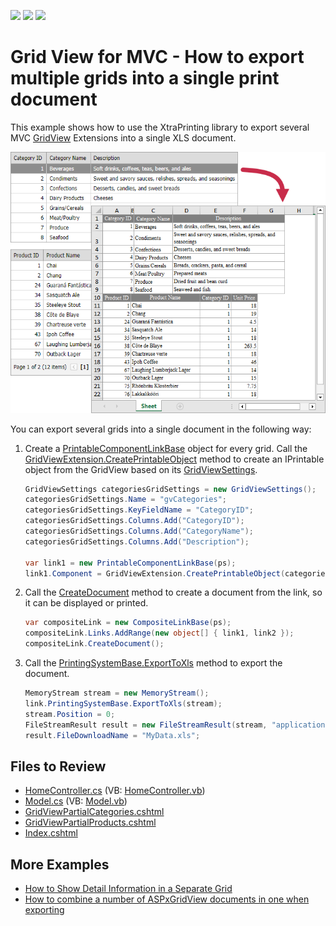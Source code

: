 <!-- default badges list -->
![](https://img.shields.io/endpoint?url=https://codecentral.devexpress.com/api/v1/VersionRange/128551526/14.1.3%2B)
[![](https://img.shields.io/badge/Open_in_DevExpress_Support_Center-FF7200?style=flat-square&logo=DevExpress&logoColor=white)](https://supportcenter.devexpress.com/ticket/details/E3891)
[![](https://img.shields.io/badge/📖_How_to_use_DevExpress_Examples-e9f6fc?style=flat-square)](https://docs.devexpress.com/GeneralInformation/403183)
<!-- default badges end -->

# Grid View for MVC - How to export multiple grids into a single print document

This example shows how to use the XtraPrinting library to export several MVC [GridView](https://docs.devexpress.com/AspNetMvc/8966/components/grid-view) Extensions into a single XLS document.

![Exported Grids](exported-grids.png)

You can export several grids into a single document in the following way:

1. Create a [PrintableComponentLinkBase](https://docs.devexpress.com/CoreLibraries/DevExpress.XtraPrintingLinks.PrintableComponentLinkBase) object for every grid. Call the [GridViewExtension.CreatePrintableObject](https://docs.devexpress.com/AspNetMvc/DevExpress.Web.Mvc.GridViewExtension.CreatePrintableObject(DevExpress.Web.Mvc.GridViewSettings-System.Object)) method to create an IPrintable object from the GridView based on its [GridViewSettings](https://docs.devexpress.com/AspNetMvc/DevExpress.Web.Mvc.GridViewSettings).

    ```cs
    GridViewSettings categoriesGridSettings = new GridViewSettings();
    categoriesGridSettings.Name = "gvCategories";
    categoriesGridSettings.KeyFieldName = "CategoryID";
    categoriesGridSettings.Columns.Add("CategoryID");
    categoriesGridSettings.Columns.Add("CategoryName");
    categoriesGridSettings.Columns.Add("Description");

    var link1 = new PrintableComponentLinkBase(ps);
    link1.Component = GridViewExtension.CreatePrintableObject(categoriesGridSettings, MyModel.GetCategories());
    ```

2. Call the [CreateDocument](https://docs.devexpress.com/WPF/DevExpress.Xpf.Printing.LinkBase.CreateDocument) method to create a document from the link, so it can be displayed or printed.

    ```cs
    var compositeLink = new CompositeLinkBase(ps);
    compositeLink.Links.AddRange(new object[] { link1, link2 });
    compositeLink.CreateDocument();
    ```

3. Call the [PrintingSystemBase.ExportToXls](https://docs.devexpress.com/CoreLibraries/DevExpress.XtraPrinting.PrintingSystemBase.ExportToXlsx(System.IO.Stream)) method to export the document.

    ```cs
    MemoryStream stream = new MemoryStream();
    link.PrintingSystemBase.ExportToXls(stream);
    stream.Position = 0;
    FileStreamResult result = new FileStreamResult(stream, "application/xls");
    result.FileDownloadName = "MyData.xls";
    ```

## Files to Review

* [HomeController.cs](./CS/Controllers/HomeController.cs) (VB: [HomeController.vb](./VB/Controllers/HomeController.vb))
* [Model.cs](./CS/Models/Model.cs) (VB: [Model.vb](./VB/Models/Model.vb))
* [GridViewPartialCategories.cshtml](./CS/Views/Home/GridViewPartialCategories.cshtml)
* [GridViewPartialProducts.cshtml](./CS/Views/Home/GridViewPartialProducts.cshtml)
* [Index.cshtml](./CS/Views/Home/Index.cshtml)


## More Examples

* [How to Show Detail Information in a Separate Grid](https://github.com/DevExpress-Examples/aspxgridview-show-detail-information-in-separate-grid)
* [How to combine a number of ASPxGridView documents in one when exporting](https://github.com/DevExpress-Examples/how-to-combine-a-number-of-aspxgridview-documents-in-one-when-exporting-e1535)
